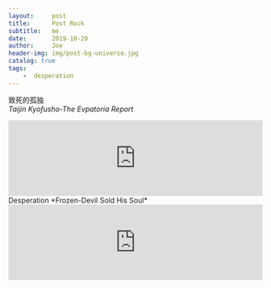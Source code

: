 ```yaml
---
layout:     post
title:      Post Rock
subtitle:   me
date:       2019-10-29
author:     Joe
header-img: img/post-bg-universe.jpg
catalog: true
tags:
    -  desperation   
---
```

致死的孤独  
*Taijin Kyofusho-The Evpatoria Report*    
<iframe frameborder="no" marginwidth="0" marginheight="0" width="100%" height="" src="https://music.163.com/outchain/player?type=2&id=19278445&auto=0&height=66"></iframe>
Desperation  
*Frozen-Devil Sold His Soul*  
<iframe frameborder="no" marginwidth="0" marginheight="0" width="100%" height="" src="https://music.163.com/outchain/player?type=2&id=17469733&auto=0&height=66"></iframe>
